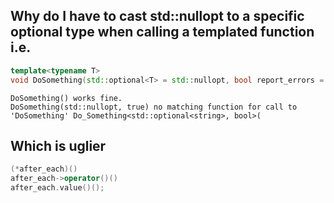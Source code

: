 ## Why do I have to cast std::nullopt to a specific optional type when calling a templated function i.e.

```c++
template<typename T>
void DoSomething(std::optional<T> = std::nullopt, bool report_errors = false);
```

```text
DoSomething() works fine.
DoSomething(std::nullopt, true) no matching function for call to 'DoSomething' Do_Something<std::optional<string>, bool>(
```

## Which is uglier
```c++
(*after_each)()
after_each->operator()()
after_each.value()();
```
